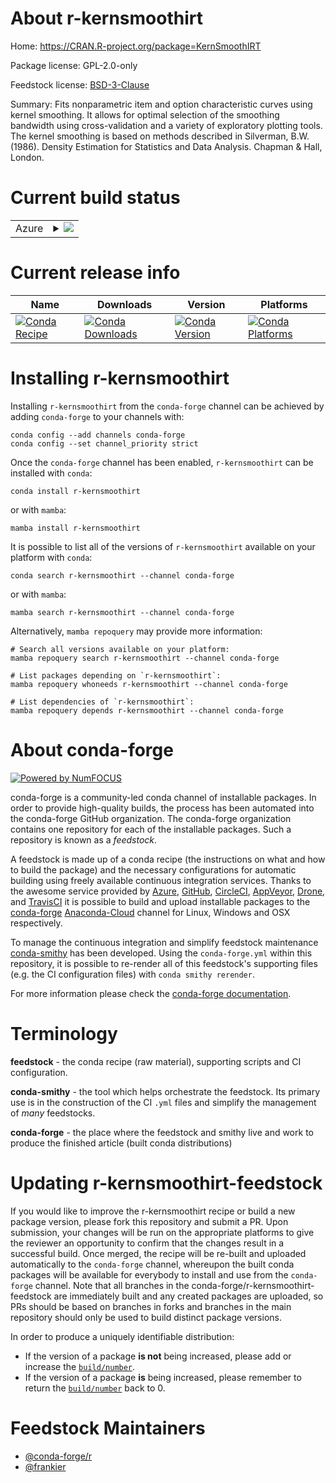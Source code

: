 About r-kernsmoothirt
=====================

Home: https://CRAN.R-project.org/package=KernSmoothIRT

Package license: GPL-2.0-only

Feedstock license: [BSD-3-Clause](https://github.com/conda-forge/r-kernsmoothirt-feedstock/blob/main/LICENSE.txt)

Summary: Fits nonparametric item and option characteristic curves using kernel smoothing. It allows for optimal selection of the smoothing bandwidth using cross-validation and a variety of exploratory plotting tools. The kernel smoothing is based on methods described in Silverman, B.W. (1986). Density Estimation for Statistics and Data Analysis. Chapman & Hall, London.

Current build status
====================


<table>
    
  <tr>
    <td>Azure</td>
    <td>
      <details>
        <summary>
          <a href="https://dev.azure.com/conda-forge/feedstock-builds/_build/latest?definitionId=17301&branchName=main">
            <img src="https://dev.azure.com/conda-forge/feedstock-builds/_apis/build/status/r-kernsmoothirt-feedstock?branchName=main">
          </a>
        </summary>
        <table>
          <thead><tr><th>Variant</th><th>Status</th></tr></thead>
          <tbody><tr>
              <td>linux_64_r_base4.1</td>
              <td>
                <a href="https://dev.azure.com/conda-forge/feedstock-builds/_build/latest?definitionId=17301&branchName=main">
                  <img src="https://dev.azure.com/conda-forge/feedstock-builds/_apis/build/status/r-kernsmoothirt-feedstock?branchName=main&jobName=linux&configuration=linux_64_r_base4.1" alt="variant">
                </a>
              </td>
            </tr><tr>
              <td>linux_64_r_base4.2</td>
              <td>
                <a href="https://dev.azure.com/conda-forge/feedstock-builds/_build/latest?definitionId=17301&branchName=main">
                  <img src="https://dev.azure.com/conda-forge/feedstock-builds/_apis/build/status/r-kernsmoothirt-feedstock?branchName=main&jobName=linux&configuration=linux_64_r_base4.2" alt="variant">
                </a>
              </td>
            </tr><tr>
              <td>osx_64_r_base4.1</td>
              <td>
                <a href="https://dev.azure.com/conda-forge/feedstock-builds/_build/latest?definitionId=17301&branchName=main">
                  <img src="https://dev.azure.com/conda-forge/feedstock-builds/_apis/build/status/r-kernsmoothirt-feedstock?branchName=main&jobName=osx&configuration=osx_64_r_base4.1" alt="variant">
                </a>
              </td>
            </tr><tr>
              <td>osx_64_r_base4.2</td>
              <td>
                <a href="https://dev.azure.com/conda-forge/feedstock-builds/_build/latest?definitionId=17301&branchName=main">
                  <img src="https://dev.azure.com/conda-forge/feedstock-builds/_apis/build/status/r-kernsmoothirt-feedstock?branchName=main&jobName=osx&configuration=osx_64_r_base4.2" alt="variant">
                </a>
              </td>
            </tr><tr>
              <td>win_64</td>
              <td>
                <a href="https://dev.azure.com/conda-forge/feedstock-builds/_build/latest?definitionId=17301&branchName=main">
                  <img src="https://dev.azure.com/conda-forge/feedstock-builds/_apis/build/status/r-kernsmoothirt-feedstock?branchName=main&jobName=win&configuration=win_64_" alt="variant">
                </a>
              </td>
            </tr>
          </tbody>
        </table>
      </details>
    </td>
  </tr>
</table>

Current release info
====================

| Name | Downloads | Version | Platforms |
| --- | --- | --- | --- |
| [![Conda Recipe](https://img.shields.io/badge/recipe-r--kernsmoothirt-green.svg)](https://anaconda.org/conda-forge/r-kernsmoothirt) | [![Conda Downloads](https://img.shields.io/conda/dn/conda-forge/r-kernsmoothirt.svg)](https://anaconda.org/conda-forge/r-kernsmoothirt) | [![Conda Version](https://img.shields.io/conda/vn/conda-forge/r-kernsmoothirt.svg)](https://anaconda.org/conda-forge/r-kernsmoothirt) | [![Conda Platforms](https://img.shields.io/conda/pn/conda-forge/r-kernsmoothirt.svg)](https://anaconda.org/conda-forge/r-kernsmoothirt) |

Installing r-kernsmoothirt
==========================

Installing `r-kernsmoothirt` from the `conda-forge` channel can be achieved by adding `conda-forge` to your channels with:

```
conda config --add channels conda-forge
conda config --set channel_priority strict
```

Once the `conda-forge` channel has been enabled, `r-kernsmoothirt` can be installed with `conda`:

```
conda install r-kernsmoothirt
```

or with `mamba`:

```
mamba install r-kernsmoothirt
```

It is possible to list all of the versions of `r-kernsmoothirt` available on your platform with `conda`:

```
conda search r-kernsmoothirt --channel conda-forge
```

or with `mamba`:

```
mamba search r-kernsmoothirt --channel conda-forge
```

Alternatively, `mamba repoquery` may provide more information:

```
# Search all versions available on your platform:
mamba repoquery search r-kernsmoothirt --channel conda-forge

# List packages depending on `r-kernsmoothirt`:
mamba repoquery whoneeds r-kernsmoothirt --channel conda-forge

# List dependencies of `r-kernsmoothirt`:
mamba repoquery depends r-kernsmoothirt --channel conda-forge
```


About conda-forge
=================

[![Powered by
NumFOCUS](https://img.shields.io/badge/powered%20by-NumFOCUS-orange.svg?style=flat&colorA=E1523D&colorB=007D8A)](https://numfocus.org)

conda-forge is a community-led conda channel of installable packages.
In order to provide high-quality builds, the process has been automated into the
conda-forge GitHub organization. The conda-forge organization contains one repository
for each of the installable packages. Such a repository is known as a *feedstock*.

A feedstock is made up of a conda recipe (the instructions on what and how to build
the package) and the necessary configurations for automatic building using freely
available continuous integration services. Thanks to the awesome service provided by
[Azure](https://azure.microsoft.com/en-us/services/devops/), [GitHub](https://github.com/),
[CircleCI](https://circleci.com/), [AppVeyor](https://www.appveyor.com/),
[Drone](https://cloud.drone.io/welcome), and [TravisCI](https://travis-ci.com/)
it is possible to build and upload installable packages to the
[conda-forge](https://anaconda.org/conda-forge) [Anaconda-Cloud](https://anaconda.org/)
channel for Linux, Windows and OSX respectively.

To manage the continuous integration and simplify feedstock maintenance
[conda-smithy](https://github.com/conda-forge/conda-smithy) has been developed.
Using the ``conda-forge.yml`` within this repository, it is possible to re-render all of
this feedstock's supporting files (e.g. the CI configuration files) with ``conda smithy rerender``.

For more information please check the [conda-forge documentation](https://conda-forge.org/docs/).

Terminology
===========

**feedstock** - the conda recipe (raw material), supporting scripts and CI configuration.

**conda-smithy** - the tool which helps orchestrate the feedstock.
                   Its primary use is in the construction of the CI ``.yml`` files
                   and simplify the management of *many* feedstocks.

**conda-forge** - the place where the feedstock and smithy live and work to
                  produce the finished article (built conda distributions)


Updating r-kernsmoothirt-feedstock
==================================

If you would like to improve the r-kernsmoothirt recipe or build a new
package version, please fork this repository and submit a PR. Upon submission,
your changes will be run on the appropriate platforms to give the reviewer an
opportunity to confirm that the changes result in a successful build. Once
merged, the recipe will be re-built and uploaded automatically to the
`conda-forge` channel, whereupon the built conda packages will be available for
everybody to install and use from the `conda-forge` channel.
Note that all branches in the conda-forge/r-kernsmoothirt-feedstock are
immediately built and any created packages are uploaded, so PRs should be based
on branches in forks and branches in the main repository should only be used to
build distinct package versions.

In order to produce a uniquely identifiable distribution:
 * If the version of a package **is not** being increased, please add or increase
   the [``build/number``](https://docs.conda.io/projects/conda-build/en/latest/resources/define-metadata.html#build-number-and-string).
 * If the version of a package **is** being increased, please remember to return
   the [``build/number``](https://docs.conda.io/projects/conda-build/en/latest/resources/define-metadata.html#build-number-and-string)
   back to 0.

Feedstock Maintainers
=====================

* [@conda-forge/r](https://github.com/conda-forge/r/)
* [@frankier](https://github.com/frankier/)

